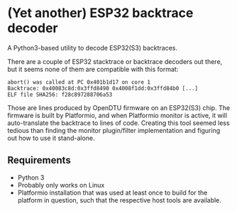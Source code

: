 # (Yet another) ESP32 backtrace decoder

A Python3-based utility to decode ESP32(S3) backtraces.

There are a couple of ESP32 stacktrace or backtrace decoders out there, but it
seems none of them are compatible with this format:

```
abort() was called at PC 0x401b1d17 on core 1
Backtrace: 0x40083c8d:0x3ffd8490 0x4008f1dd:0x3ffd84b0 [...]
ELF file SHA256: f28c897288706a53
```

Those are lines produced by OpenDTU firmware on an ESP32(S3) chip. The firmware
is built by Platformio, and when Platformio monitor is active, it will
auto-translate the backtrace to lines of code. Creating this tool seemed less
tedious than finding the monitor plugin/filter implementation and figuring out
how to use it stand-alone.

## Requirements

* Python 3
* Probably only works on Linux
* Platformio installation that was used at least once to build for the platform
  in question, such that the respective host tools are available.

